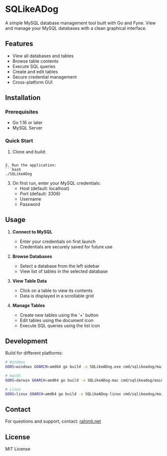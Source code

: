 # SQLikeADog

A simple MySQL database management tool built with Go and Fyne. View and manage your MySQL databases with a clean graphical interface.

## Features

- View all databases and tables
- Browse table contents
- Execute SQL queries
- Create and edit tables
- Secure credential management
- Cross-platform GUI

## Installation

### Prerequisites
- Go 1.16 or later
- MySQL Server

### Quick Start

1. Clone and build:
```

2. Run the application:
```bash
./SQLikeADog
```

3. On first run, enter your MySQL credentials:
   - Host (default: localhost)
   - Port (default: 3306)
   - Username
   - Password

## Usage

1. **Connect to MySQL**
   - Enter your credentials on first launch
   - Credentials are securely saved for future use

2. **Browse Databases**
   - Select a database from the left sidebar
   - View list of tables in the selected database

3. **View Table Data**
   - Click on a table to view its contents
   - Data is displayed in a scrollable grid

4. **Manage Tables**
   - Create new tables using the '+' button
   - Edit tables using the document icon
   - Execute SQL queries using the list icon

## Development

Build for different platforms:

```bash
# Windows
GOOS=windows GOARCH=amd64 go build -o SQLikeADog.exe cmd/sqlikeadog/main.go

# macOS
GOOS=darwin GOARCH=amd64 go build -o SQLikeADog-mac cmd/sqlikeadog/main.go

# Linux
GOOS=linux GOARCH=amd64 go build -o SQLikeADog-linux cmd/sqlikeadog/main.go
```

## Contact

For questions and support, contact: [rahimli.net](https://rahimli.net)

## License

MIT License